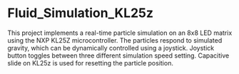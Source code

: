 # Fluid_Simulation_KL25z
This project implements a real-time particle simulation on an 8x8 LED matrix using the NXP KL25Z microcontroller. The particles respond to simulated gravity, which can be dynamically controlled using a joystick. Joystick button toggles between three different simulation speed setting.  Capacitive slide on KL25z is used for resetting the particle position.
